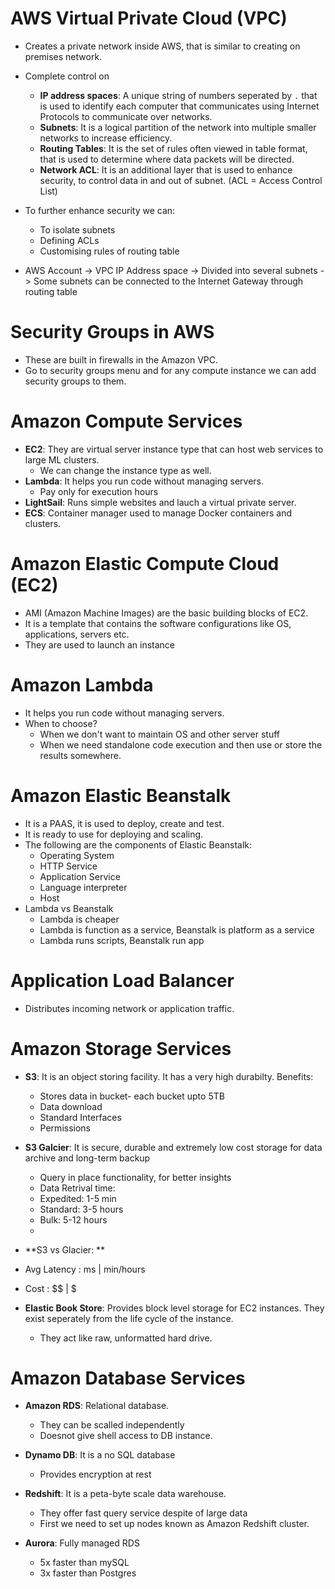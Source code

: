 # AWS Virtual Private Cloud (VPC)

- Creates a private network inside AWS, that is similar to creating on premises network. 
- Complete control on 
  - **IP address spaces**: A unique string of numbers seperated by `.` that is used to identify each computer that communicates using 
    Internet Protocols to communicate over networks. 
  - **Subnets**: It is a logical partition of the network into multiple smaller networks to increase efficiency. 
  - **Routing Tables**: It is the set of rules often viewed in table format, that is used to determine where data packets will be directed. 
  - **Network ACL**: It is an additional layer that is used to enhance security, to control data in and out of subnet. (ACL = Access Control List)
  
- To further enhance security we can:
  - To isolate subnets 
  - Defining ACLs
  - Customising rules of routing table 

- AWS Account -> VPC IP Address space -> Divided into several subnets 
  -> Some subnets can be connected to the Internet Gateway through routing table 
  
# Security Groups in AWS 

- These are built in firewalls in the Amazon VPC. 
- Go to security groups menu and for any compute instance we can add security groups to them. 

# Amazon Compute Services
- **EC2**: They are virtual server instance type that can host web services to large ML clusters.
  - We can change the instance type as well.  
- **Lambda**: It helps you run code without managing servers.
  - Pay only for execution hours 
- **LightSail**: Runs simple websites and lauch a virtual private server. 
- **ECS**: Container manager used to manage Docker containers and clusters. 

# Amazon Elastic Compute Cloud (EC2)
- AMI (Amazon Machine Images) are the basic building blocks of EC2. 
- It is a template that contains the software configurations like OS, applications, servers etc. 
- They are used to launch an instance  

# Amazon Lambda
- It helps you run code without managing servers.
- When to choose?
  - When we don't want to maintain OS and other server stuff
  - When we need standalone code execution and then use or store the results somewhere. 

# Amazon Elastic Beanstalk 
- It is a PAAS, it is used to deploy, create and test. 
- It is ready to use for deploying and scaling. 
- The following are the components of Elastic Beanstalk:
  - Operating System 
  - HTTP Service 
  - Application Service
  - Language interpreter
  - Host
- Lambda vs Beanstalk
  - Lambda is cheaper 
  - Lambda is function as a service, Beanstalk is platform as a service 
  - Lambda runs scripts, Beanstalk run app  

# Application Load Balancer 
- Distributes incoming network or application traffic. 

# Amazon Storage Services 
- **S3**: It is an object storing facility. It has a very high durabilty. Benefits:
  - Stores data in bucket- each bucket upto 5TB
  - Data download 
  - Standard Interfaces 
  - Permissions 
  
- **S3 Galcier**: It is secure, durable and extremely low cost storage for data archive and long-term backup
  - Query in place functionality, for better insights
  - Data Retrival time: 
   -  Expedited: 1-5 min
   -  Standard: 3-5 hours
   -  Bulk: 5-12 hours
   - 
-  **S3 vs Glacier: **
  - Avg Latency : ms | min/hours
  - Cost : $$ | $

- **Elastic Book Store**: Provides block level storage for EC2 instances. They exist seperately from the life cycle of the instance.
  - They act like raw, unformatted hard drive. 


# Amazon Database Services 

- **Amazon RDS**: Relational database. 
  - They can be scalled independently
  - Doesnot give shell access to DB instance. 
  
- **Dynamo DB**:  It is a no SQL database
  - Provides encryption at rest  

- **Redshift**: It is a peta-byte scale data warehouse. 
  - They offer fast query service despite of large data
  - First we need to set up nodes known as Amazon Redshift cluster.

- **Aurora**: Fully managed RDS
  - 5x faster than mySQL
  - 3x faster than Postgres
  
 
